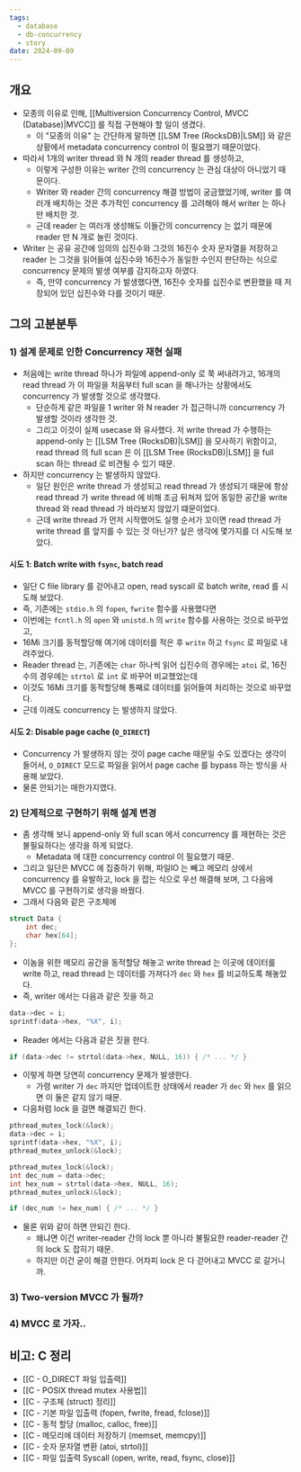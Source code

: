 ```yaml
---
tags:
  - database
  - db-concurrency
  - story
date: 2024-09-09
---
```

## 개요

- 모종의 이유로 인해, [[Multiversion Concurrency Control, MVCC (Database)|MVCC]] 를 직접 구현해야 할 일이 생겼다.
	- 이 "모종의 이유" 는 간단하게 말하면 [[LSM Tree (RocksDB)|LSM]] 와 같은 상황에서 metadata concurrency control 이 필요했기 때문이었다.
- 따라서 1개의 writer thread 와 N 개의 reader thread 를 생성하고,
	- 이렇게 구성한 이유는 writer 간의 concurrency 는 관심 대상이 아니었기 때문이다.
	- Writer 와 reader 간의 concurrency 해결 방법이 궁금했었기에, writer 를 여러개 배치하는 것은 추가적인 concurrency 를 고려해야 해서 writer 는 하나만 배치한 것.
	- 근데 reader 는 여러개 생성해도 이들간의 concurrency 는 없기 때문에 reader 만 N 개로 늘린 것이다.
- Writer 는 공유 공간에 임의의 십진수와 그것의 16진수 숫자 문자열을 저장하고 reader 는 그것을 읽어들여 십진수와 16진수가 동일한 수인지 판단하는 식으로 concurrency 문제의 발생 여부를 감지하고자 하였다.
	- 즉, 만약 concurrency 가 발생했다면, 16진수 숫자를 십진수로 변환했을 때 저장되어 있던 십진수와 다를 것이기 때문.

## 그의 고분분투

### 1) 설계 문제로 인한 Concurrency 재현 실패

- 처음에는 write thread 하나가 파일에 append-only 로 쭉 써내려가고, 16개의 read thread 가 이 파일을 처음부터 full scan 을 해나가는 상황에서도 concurrency 가 발생할 것으로 생각했다.
	- 단순하게 같은 파일을 1 writer 와 N reader 가 접근하니까 concurrency 가 발생할 것이라 생각한 것.
	- 그리고 이것이 실제 usecase 와 유사했다. 저 write thread 가 수행하는 append-only 는 [[LSM Tree (RocksDB)|LSM]] 을 모사하기 위함이고, read thread 의 full scan 은 이 [[LSM Tree (RocksDB)|LSM]] 을 full scan 하는 thread 로 비견될 수 있기 때문.
- 하지만 concurrency 는 발생하지 않았다.
	- 일단 원인은 write thread 가 생성되고 read thread 가 생성되기 때문에 항상 read thread 가 write thread 에 비해 조금 뒤쳐져 있어 동일한 공간을 write thread 와 read thread 가 바라보지 않았기 떄문이었다.
	- 근데 write thread 가 먼저 시작했어도 실행 순서가 꼬이면 read thread 가 write thread 를 앞지를 수 있는 것 아닌가? 싶은 생각에 몇가지를 더 시도해 보았다.

#### 시도 1: Batch write with `fsync`, batch read

- 일단 C file library 를 걷어내고 open, read syscall 로 batch write, read 를 시도해 보았다.
- 즉, 기존에는 `stdio.h` 의 `fopen`, `fwrite` 함수를 사용했다면
- 이번에는 `fcntl.h` 의 `open` 와 `unistd.h` 의 `write` 함수를 사용하는 것으로 바꾸었고,
- 16Mi 크기를 동적할당해 여기에 데이터를 적은 후 `write` 하고 `fsync` 로 파일로 내려주었다.
- Reader thread 는, 기존에는 `char` 하나씩 읽어 십진수의 경우에는 `atoi` 로, 16진수의 경우에는 `strtol` 로 `int` 로 바꾸어 비교했었는데
- 이것도 16Mi 크기를 동적할당해 통째로 데이터를 읽어들여 처리하는 것으로 바꾸었다.
- 근데 이래도 concurrency 는 발생하지 않았다.

#### 시도 2: Disable page cache (`O_DIRECT`)

- Concurrency 가 발생하지 않는 것이 page cache 때문일 수도 있겠다는 생각이 들어서, `O_DIRECT` 모드로 파일을 읽어서 page cache 를 bypass 하는 방식을 사용해 보았다.
- 물론 안되기는 매한가지였다.

### 2) 단계적으로 구현하기 위해 설계 변경

- 좀 생각해 보니 append-only 와 full scan 에서 concurrency 를 재현하는 것은 불필요하다는 생각을 하게 되었다.
	- Metadata 에 대한 concurrency control 이 필요했기 때문.
- 그리고 일단은 MVCC 에 집중하기 위해, 파일IO 는 빼고 메모리 상에서 concurrency 를 유발하고, lock 을 잡는 식으로 우선 해결해 보며, 그 다음에 MVCC 를 구현하기로 생각을 바꿨다.
- 그래서 다음와 같은 구조체에

```c
struct Data {
	int dec;
	char hex[64];
};
```

- 이놈을 위한 메모리 공간을 동적할당 해놓고 write thread 는 이곳에 데이터를 write 하고, read thread 는 데이터를 가져다가 `dec` 와 `hex` 를 비교하도록 해놓았다.
- 즉, writer 에서는 다음과 같은 짓을 하고

```c
data->dec = i;
sprintf(data->hex, "%X", i);
```

- Reader 에서는 다음과 같은 짓을 한다.

```c
if (data->dec != strtol(data->hex, NULL, 16)) { /* ... */ }
```

- 이렇게 하면 당연히 concurrency 문제가 발생한다.
	- 가령 writer 가 `dec` 까지만 업데이트한 상태에서 reader 가 `dec` 와 `hex` 를 읽으면 이 둘은 같지 않기 때문.
- 다음처럼 lock 을 걸면 해결되긴 한다.

```c title="writer.c"
pthread_mutex_lock(&lock);
data->dec = i;
sprintf(data->hex, "%X", i);
pthread_mutex_unlock(&lock);
```

```c title="reader.c"
pthread_mutex_lock(&lock);
int dec_num = data->dec;
int hex_num = strtol(data->hex, NULL, 16);
pthread_mutex_unlock(&lock);

if (dec_num != hex_num) { /* ... */ }
```

- 물론 위와 같이 하면 안되긴 한다.
	- 왜냐면 이건 writer-reader 간의 lock 뿐 아니라 불필요한 reader-reader 간의 lock 도 잡히기 때문.
	- 하지만 이건 굳이 해결 안한다. 어차피 lock 은 다 걷어내고 MVCC 로 갈거니까.

### 3) Two-version MVCC 가 될까?

### 4) MVCC 로 가자..

## 비고: C 정리

- [[C - O_DIRECT 파일 입출력]]
- [[C - POSIX thread mutex 사용법]]
- [[C - 구조체 (struct) 정리]]
- [[C - 기본 파일 입출력 (fopen, fwrite, fread, fclose)]]
- [[C - 동적 할당 (malloc, calloc, free)]]
- [[C - 메모리에 데이터 저장하기 (memset, memcpy)]]
- [[C - 숫자 문자열 변환 (atoi, strtol)]]
- [[C - 파일 입출력 Syscall (open, write, read, fsync, close)]]